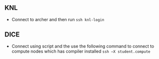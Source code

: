 ## KNL
* Connect to archer and then run `ssh knl-login`

## DICE
* Connect using script and the use the following command to connect to compute nodes which has compiler installed `ssh –X student.compute`
